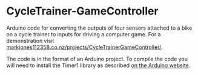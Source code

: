 CycleTrainer-GameController
===========================

Arduino code for converting the outputs of four sensors attached to a bike on a cycle trainer to inputs for driving a computer game. For a demonstration visit [markjones112358.co.nz/projects/CycleTrainerGameController/](http://markjones112358.co.nz/projects/CycleTrainerGameController/).

The code is in the format of an Arduino project. To compile the code you will need to install the Timer1 library as described [on the Arduino website](http://playground.arduino.cc/code/timer1).
